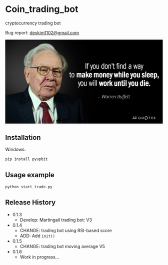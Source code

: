 # Coin_trading_bot
cryptocurrency trading bot

Bug report: devkim1102@gmail.com

![figure](./fig1.jpg)

## Installation

Windows:

```sh
pip install pyupbit
```

## Usage example

```sh
python start_trade.py
```

## Release History

* 0.1.3
    * Develop: Martingail trading bot: V3
* 0.1.4
    * CHANGE: trading bot using RSI-based score
    * ADD: Add `init()`
* 0.1.5
    * CHANGE: trading bot moving average V5
* 0.1.6
    * Work in progress...
